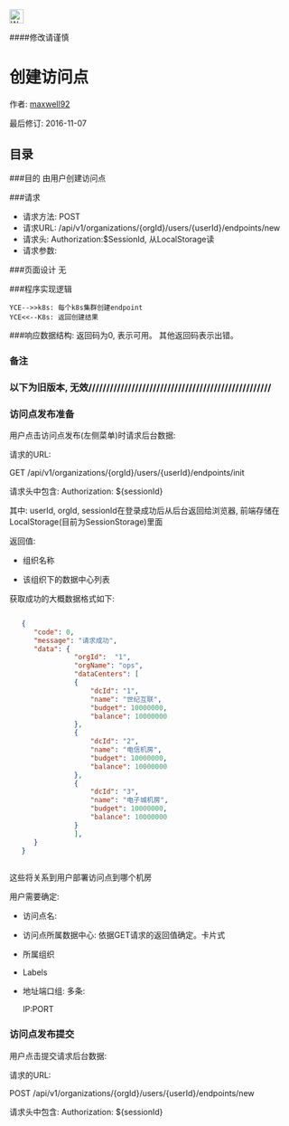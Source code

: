 <img src="http://kubernetes.io/kubernetes/img/warning.png" alt="WARNING" width="25" height="25"> 

####修改请谨慎

创建访问点
==============

作者: [maxwell92](https://github.com/maxwell92)

最后修订: 2016-11-07

目录
--------------
###目的
由用户创建访问点

###请求

* 请求方法: POST 
* 请求URL: /api/v1/organizations/{orgId}/users/{userId}/endpoints/new
* 请求头: Authorization:$SessionId, 从LocalStorage读  
* 请求参数: 



###页面设计 
无


###程序实现逻辑
```Title: 创建组织
YCE-->>k8s: 每个k8s集群创建endpoint
YCE<<--K8s: 返回创建结果
```

###响应数据结构: 
返回码为0, 表示可用。
其他返回码表示出错。


### 备注


### 以下为旧版本, 无效///////////////////////////////////////////////////
### 访问点发布准备

用户点击访问点发布(左侧菜单)时请求后台数据:

请求的URL:

GET /api/v1/organizations/{orgId}/users/{userId}/endpoints/init

请求头中包含: Authorization: ${sessionId}

其中: userId, orgId, sessionId在登录成功后从后台返回给浏览器, 前端存储在LocalStorage(目前为SessionStorage)里面

返回值:

* 组织名称

* 该组织下的数据中心列表



获取成功的大概数据格式如下:

```json

   {
      "code": 0,
      "message": "请求成功",
      "data": {
                "orgId":  "1",
                "orgName": "ops",
                "dataCenters": [
                {
                    "dcId": "1",
                    "name": "世纪互联",
                    "budget": 10000000,
                    "balance": 10000000
                },
                {
                    "dcId": "2",
                    "name": "电信机房",
                    "budget": 10000000,
                    "balance": 10000000
                },
                {
                    "dcId": "3",
                    "name": "电子城机房",
                    "budget": 10000000,
                    "balance": 10000000
                }
                ],
      }
   } 
    
```

这些将关系到用户部署访问点到哪个机房


用户需要确定:

* 访问点名:
* 访问点所属数据中心: 依据GET请求的返回值确定。卡片式
* 所属组织
* Labels
* 地址端口组:
  多条:
 
  IP:PORT
  
  
### 访问点发布提交
用户点击提交请求后台数据:
  
请求的URL:
  
POST /api/v1/organizations/{orgId}/users/{userId}/endpoints/new
  
请求头中包含: Authorization: ${sessionId}